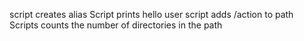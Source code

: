 script creates alias
Script prints hello user
script adds /action to path
Scripts counts the number of directories in the path
